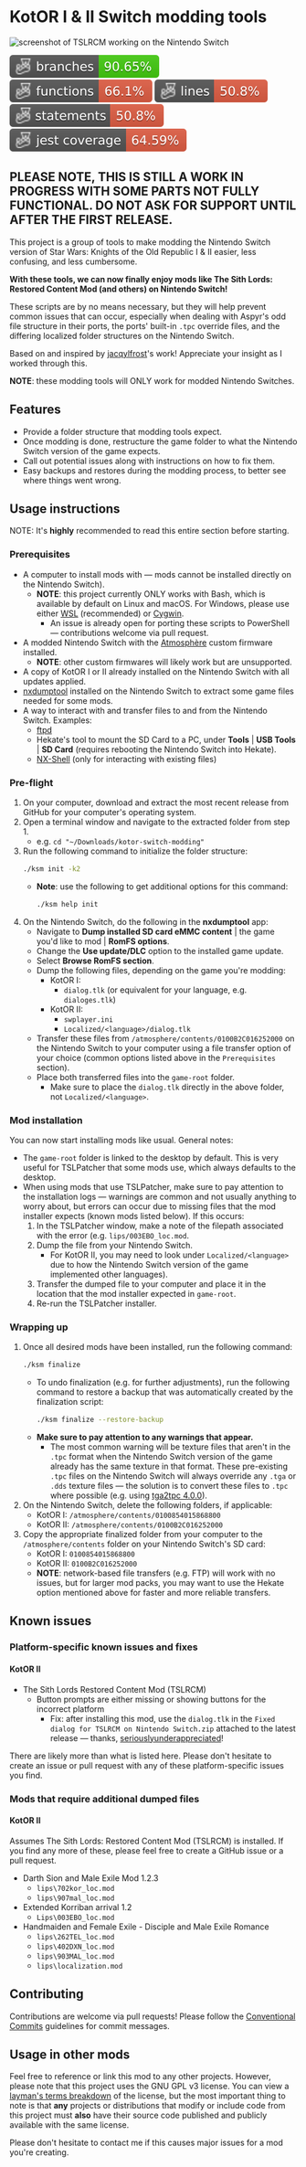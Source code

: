 # KotOR I & II Switch modding tools

![screenshot of TSLRCM working on the Nintendo Switch](./docs/switch-tslrcm-screenshot.jpg)

![Branches](./badges/coverage-branches.svg)
![Functions](./badges/coverage-functions.svg)
![Lines](./badges/coverage-lines.svg)
![Statements](./badges/coverage-statements.svg)
![Jest coverage](./badges/coverage-jest%20coverage.svg)

## PLEASE NOTE, THIS IS STILL A WORK IN PROGRESS WITH SOME PARTS NOT FULLY FUNCTIONAL. DO NOT ASK FOR SUPPORT UNTIL AFTER THE FIRST RELEASE.

This project is a group of tools to make modding the Nintendo Switch version of
Star Wars: Knights of the Old Republic I & II easier, less confusing, and less
cumbersome.

**With these tools, we can now finally enjoy mods like The Sith Lords: Restored
Content Mod (and others) on Nintendo Switch!**

These scripts are by no means necessary, but they will help prevent common
issues that can occur, especially when dealing with Aspyr's odd file structure
in their ports, the ports' built-in `.tpc` override files, and the differing
localized folder structures on the Nintendo Switch.

Based on and inspired by
[jacqylfrost](https://deadlystream.com/profile/48469-jacqylfrost/)'s work!
Appreciate your insight as I worked through this.

**NOTE**: these modding tools will ONLY work for modded Nintendo Switches.

## Features

- Provide a folder structure that modding tools expect.
- Once modding is done, restructure the game folder to what the Nintendo Switch
  version of the game expects.
- Call out potential issues along with instructions on how to fix them.
- Easy backups and restores during the modding process, to better see where
  things went wrong.

## Usage instructions

NOTE: It's **highly** recommended to read this entire section before starting.

### Prerequisites

- A computer to install mods with — mods cannot be installed directly on the
  Nintendo Switch).
  - **NOTE**: this project currently ONLY works with Bash, which is available
    by default on Linux and macOS. For Windows, please use either
    [WSL](https://learn.microsoft.com/en-us/windows/wsl/install) (recommended)
    or [Cygwin](https://www.cygwin.com).
    - An issue is already open for porting these scripts to PowerShell —
      contributions welcome via pull request.
- A modded Nintendo Switch with the
  [Atmosphère](https://github.com/Atmosphere-NX/Atmosphere) custom firmware
  installed.
  - **NOTE**: other custom firmwares will likely work but are unsupported.
- A copy of KotOR I or II already installed on the Nintendo Switch with all 
  updates applied.
- [nxdumptool](https://github.com/DarkMatterCore/nxdumptool) installed on the
  Nintendo Switch to extract some game files needed for some mods.
- A way to interact with and transfer files to and from the Nintendo Switch.
  Examples:
  - [ftpd](https://github.com/mtheall/ftpd)
  - Hekate's tool to mount the SD Card to a PC, under **Tools** | **USB Tools**
    | **SD Card** (requires rebooting the Nintendo Switch into Hekate).
  - [NX-Shell](https://github.com/joel16/NX-Shell) (only for interacting with
    existing files)

### Pre-flight

1. On your computer, download and extract the most recent release from 
   GitHub for your computer's operating system.
2. Open a terminal window and navigate to the extracted folder from step 1.
   - e.g. `cd "~/Downloads/kotor-switch-modding"`
3. Run the following command to initialize the folder structure:
   ```bash
   ./ksm init -k2
   ```
   - **Note**: use the following to get additional options for this command:
     ```bash
     ./ksm help init
     ```
4. On the Nintendo Switch, do the following in the **nxdumptool** app:
   - Navigate to **Dump installed SD card eMMC content** | the game you'd 
     like to mod | **RomFS options**.
   - Change the **Use update/DLC** option to the installed game update.
   - Select **Browse RomFS section**.
   - Dump the following files, depending on the game you're modding:
     - KotOR I:
       - `dialog.tlk` (or equivalent for your language, e.g. `dialoges.tlk`)
     - KotOR II:
       - `swplayer.ini`
       - `Localized/<language>/dialog.tlk`
   - Transfer these files from `/atmosphere/contents/0100B2C016252000` on the
     Nintendo Switch to your computer using a file transfer option of your
     choice (common options listed above in the `Prerequisites` section).
   - Place both transferred files into the `game-root` folder.
     - Make sure to place the `dialog.tlk` directly in the above folder, not
       `Localized/<language>`.

### Mod installation

You can now start installing mods like usual. General notes:
- The `game-root` folder is linked to the desktop by default. This is very
  useful for TSLPatcher that some mods use, which always defaults to the
  desktop.
- When using mods that use TSLPatcher, make sure to pay attention to the
  installation logs — warnings are common and not usually anything to worry
  about, but errors can occur due to missing files that the mod installer
  expects (known mods listed below). If this occurs:
  1. In the TSLPatcher window, make a note of the filepath associated with
    the error (e.g. `lips/003EBO_loc.mod`.
  2. Dump the file from your Nintendo Switch.
     - For KotOR II, you may need to look under `Localized/<language>` due to 
       how the Nintendo Switch version of the game implemented other 
       languages).
  3. Transfer the dumped file to your computer and place it in the location
    that the mod installer expected in `game-root`.
  4. Re-run the TSLPatcher installer.

### Wrapping up

1. Once all desired mods have been installed, run the following command:
   ```bash
   ./ksm finalize
   ```
   - To undo finalization (e.g. for further adjustments), run the following
     command to restore a backup that was automatically created by the
     finalization script:
     ```bash
     ./ksm finalize --restore-backup
     ```
   - **Make sure to pay attention to any warnings that appear.**
     - The most common warning will be texture files that aren't in the `.tpc`
       format when the Nintendo Switch version of the game already has the same
       texture in that format. These pre-existing `.tpc` files on the Nintendo
       Switch will always override any `.tga` or `.dds` texture files — the
       solution is to convert these files to `.tpc` where possible (e.g. using
       [tga2tpc 4.0.0](https://deadlystream.com/files/file/1152-tga2tpc/)).
2. On the Nintendo Switch, delete the following folders, if applicable:
   - KotOR I: `/atmosphere/contents/0100854015868800`
   - KotOR II: `/atmosphere/contents/0100B2C016252000`
3. Copy the appropriate finalized folder from your computer to the
   `/atmosphere/contents` folder on your Nintendo Switch's SD card:
   - KotOR I: `0100854015868800`
   - KotOR II: `0100B2C016252000`
   - **NOTE**: network-based file transfers (e.g. FTP) will work with no
     issues, but for larger mod packs, you may want to use the Hekate option
     mentioned above for faster and more reliable transfers.

## Known issues

### Platform-specific known issues and fixes

#### KotOR II

- The Sith Lords Restored Content Mod (TSLRCM)
  - Button prompts are either missing or showing buttons for the incorrect
    platform
    - Fix: after installing this mod, use the `dialog.tlk` in the
    `Fixed dialog for TSLRCM on Nintendo Switch.zip` attached to the latest
    release — thanks,
    [seriouslyunderappreciated](https://github.com/seriouslyunderappreciated)!

There are likely more than what is listed here. Please don't hesitate to create
an issue or pull request with any of these platform-specific issues you find.

### Mods that require additional dumped files

#### KotOR II

Assumes The Sith Lords: Restored Content Mod (TSLRCM) is installed. If you find
any more of these, please feel free to create a GitHub issue or a pull request.

- Darth Sion and Male Exile Mod 1.2.3
  - `lips\702kor_loc.mod`
  - `lips\907mal_loc.mod`
- Extended Korriban arrival 1.2
  - `Lips\003EBO_loc.mod`
- Handmaiden and Female Exile - Disciple and Male Exile Romance
  - `lips\262TEL_loc.mod`
  - `lips\402DXN_loc.mod`
  - `lips\903MAL_loc.mod`
  - `lips\localization.mod`

## Contributing

Contributions are welcome via pull requests! Please follow the
[Conventional Commits](https://www.conventionalcommits.org/en/v1.0.0/)
guidelines for commit messages.

## Usage in other mods

Feel free to reference or link this mod to any other projects. However, please
note that this project uses the GNU GPL v3 license. You can view a
[layman's terms breakdown](https://www.gnu.org/licenses/quick-guide-gplv3.en.html)
of the license, but the most important thing to note is that **any** projects
or distributions that modify or include code from this project must **also**
have their source code published and publicly available with the same license.

Please don't hesitate to contact me if this causes major issues for a mod
you're creating.
